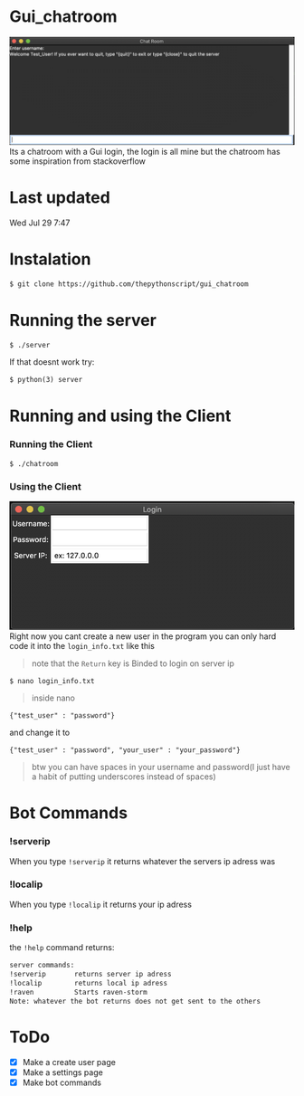 # Gui_chatroom
![Image of chatroom](chatroomex.png)
Its a chatroom with a Gui login, the login is all mine but the chatroom has some inspiration from stackoverflow
# Last updated
Wed Jul 29 7:47
# Instalation
```
$ git clone https://github.com/thepythonscript/gui_chatroom
```
# Running the server
```
$ ./server
```
If that doesnt work try:
```
$ python(3) server
```
# Running and using the Client
### Running the Client
```
$ ./chatroom
```
### Using the Client
![Image of client](loginex.png)
Right now you cant create a new user in the program you can only hard code it into the `login_info.txt`
like this 
> note that the `Return` key is Binded to login on server ip
```
$ nano login_info.txt
```
> inside nano
```
{"test_user" : "password"}
```
and change it to
```
{"test_user" : "password", "your_user" : "your_password"}
```
> btw you can have spaces in your username and password(I just have a habit of putting underscores instead of spaces)
# Bot Commands
### !serverip
When you type `!serverip` it returns whatever the servers ip adress was
### !localip
When you type `!localip` it returns your ip adress
### !help
the `!help` command returns:
```
server commands:
!serverip		returns server ip adress
!localip		returns local ip adress
!raven			Starts raven-storm
Note: whatever the bot returns does not get sent to the others
````
# ToDo
- [x] Make a create user page
- [x] Make a settings page
- [x] Make bot commands
